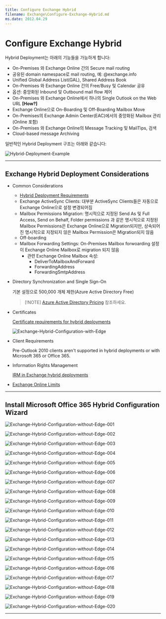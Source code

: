 ```yaml
---
title: Configure Exchange Hybrid
filename: Exchange\Configure-Exchange-Hybrid.md
ms.date: 2012.04.29
---
```


# Configure Exchange Hybrid

Hybrid Deployment는 아래의 기능들을 가능하게 합니다:

- On-Premises 와 Exchange Online 간의 Secure mail routing
- 공유된 domain namespace로 mail routing, 예: @exchange.info
- Unified Global Address List(GAL), Shared Address Book
- On-Premises 와 Exchange Online 간의 Free/Busy 및 Calendar 공유
- 옵션: 중앙화된 Inbound 및 Outbound mail flow 제어
- On-Premises 와 Exchange Online에서 하나의 Single Outlook on the Web URL **[How?]**
- Exchange Online으로 On-Boarding 및 Off-Boarding Mailbox Move
- On-Premises의 Exchange Admin Center(EAC)에서의 중앙화된 Mailbox 관리(Online 포함)
- On-Premises 와 Exchange Online의 Message Tracking 및 MailTips, 검색
- Cloud-based message Archiving

일반적인 Hybrid Deployment 구조는 아래와 같습니다:

![Hybrid-Deployment-Example](https://github.com/kj-park/Tech/blob/main/Exchange/.media/Hybrid-Deployment-Example.png?raw=true)

---

## Exchange Hybrid Deployment Considerations

- Common Considerations

    - [Hybrid Deployment Requirements](https://docs.microsoft.com/en-us/exchange/hybrid-deployment-prerequisites)
    - Exchange ActiveSync Clients: 대부분 ActiveSync Clients들은 자동으로 Exchange Online으로 설정 변경되어짐
    - Mailbox Permissions Migration: 명시적으로 지정된 Send As 및 Full Access, Send on Behalf, Folder permissions 과 같은 명시적으로 지정된 Mailbox Permissions은 Exchange Online으로 Migration되지만, 상속되어진 명시적으로 지정되지 않은 Mailbox Permission은 Migration되지 않음
    - Off-boarding
    - Mailbox Forwarding Settings: On-Premises Mailbox forwoarding 설정이 Exchange Online Mailbox로 migration 되지 않음
        - 관련 Exchange Online Mailbox 속성:
            - DeliverToMailboxAndForward
            - ForwardingAddress
            - ForwardingSmtpAddress

- Directory Synchronization and Single Sign-On

    기본 설정으로 500,000 개체 제한(Azure Active Directory Free)
    
    > [!NOTE] [Azure Active Directory Pricing](https://azure.microsoft.com/pricing/details/active-directory/) 참조하세요.

- Certificates

    [Certificate requirements for hybrid deployments](https://docs.microsoft.com/en-us/exchange/certificate-requirements)

    ![Exchange-Hybrid-Configuration-with-Edge](https://github.com/kj-park/Tech/blob/main/Exchange/.media/Exchange-Hybrid-Configuration-with-Edge.png?raw=true)

- Client Requirements

    Pre-Outlook 2010 clients aren't supported in hybrid deployments or with Microsoft 365 or Office 365.

- Information Rights Management

    [IRM in Exchange hybrid deployments](https://docs.microsoft.com/en-us/exchange/irm)

- [Exchange Online Limits](https://docs.microsoft.com/en-us/office365/servicedescriptions/exchange-online-service-description/exchange-online-limits)

---

## Install Microsoft Office 365 Hybrid Configuration Wizard

![Exchange-Hybrid-Configuration-without-Edge-001](https://github.com/kj-park/Tech/blob/main/Exchange/.media/Exchange-Hybrid-Configuration-without-Edge-001.png?raw=true)

![Exchange-Hybrid-Configuration-without-Edge-002](https://github.com/kj-park/Tech/blob/main/Exchange/.media/Exchange-Hybrid-Configuration-without-Edge-002.png?raw=true)

![Exchange-Hybrid-Configuration-without-Edge-003](https://github.com/kj-park/Tech/blob/main/Exchange/.media/Exchange-Hybrid-Configuration-without-Edge-003.png?raw=true)

![Exchange-Hybrid-Configuration-without-Edge-004](https://github.com/kj-park/Tech/blob/main/Exchange/.media/Exchange-Hybrid-Configuration-without-Edge-004.png?raw=true)

![Exchange-Hybrid-Configuration-without-Edge-005](https://github.com/kj-park/Tech/blob/main/Exchange/.media/Exchange-Hybrid-Configuration-without-Edge-005.png?raw=true)

![Exchange-Hybrid-Configuration-without-Edge-006](https://github.com/kj-park/Tech/blob/main/Exchange/.media/Exchange-Hybrid-Configuration-without-Edge-006.png?raw=true)

![Exchange-Hybrid-Configuration-without-Edge-007](https://github.com/kj-park/Tech/blob/main/Exchange/.media/Exchange-Hybrid-Configuration-without-Edge-007.png?raw=true)

![Exchange-Hybrid-Configuration-without-Edge-008](https://github.com/kj-park/Tech/blob/main/Exchange/.media/Exchange-Hybrid-Configuration-without-Edge-008.png?raw=true)

![Exchange-Hybrid-Configuration-without-Edge-009](https://github.com/kj-park/Tech/blob/main/Exchange/.media/Exchange-Hybrid-Configuration-without-Edge-009.png?raw=true)

![Exchange-Hybrid-Configuration-without-Edge-010](https://github.com/kj-park/Tech/blob/main/Exchange/.media/Exchange-Hybrid-Configuration-without-Edge-010.png?raw=true)

![Exchange-Hybrid-Configuration-without-Edge-011](https://github.com/kj-park/Tech/blob/main/Exchange/.media/Exchange-Hybrid-Configuration-without-Edge-011.png?raw=true)

![Exchange-Hybrid-Configuration-without-Edge-012](https://github.com/kj-park/Tech/blob/main/Exchange/.media/Exchange-Hybrid-Configuration-without-Edge-012.png?raw=true)

![Exchange-Hybrid-Configuration-without-Edge-013](https://github.com/kj-park/Tech/blob/main/Exchange/.media/Exchange-Hybrid-Configuration-without-Edge-013.png?raw=true)

![Exchange-Hybrid-Configuration-without-Edge-014](https://github.com/kj-park/Tech/blob/main/Exchange/.media/Exchange-Hybrid-Configuration-without-Edge-014.png?raw=true)

![Exchange-Hybrid-Configuration-without-Edge-015](https://github.com/kj-park/Tech/blob/main/Exchange/.media/Exchange-Hybrid-Configuration-without-Edge-015.png?raw=true)

![Exchange-Hybrid-Configuration-without-Edge-016](https://github.com/kj-park/Tech/blob/main/Exchange/.media/Exchange-Hybrid-Configuration-without-Edge-016.png?raw=true)

![Exchange-Hybrid-Configuration-without-Edge-017](https://github.com/kj-park/Tech/blob/main/Exchange/.media/Exchange-Hybrid-Configuration-without-Edge-017.png?raw=true)

![Exchange-Hybrid-Configuration-without-Edge-018](https://github.com/kj-park/Tech/blob/main/Exchange/.media/Exchange-Hybrid-Configuration-without-Edge-018.png?raw=true)

![Exchange-Hybrid-Configuration-without-Edge-019](https://github.com/kj-park/Tech/blob/main/Exchange/.media/Exchange-Hybrid-Configuration-without-Edge-019.png?raw=true)

![Exchange-Hybrid-Configuration-without-Edge-020](https://github.com/kj-park/Tech/blob/main/Exchange/.media/Exchange-Hybrid-Configuration-without-Edge-020.png?raw=true)

---
